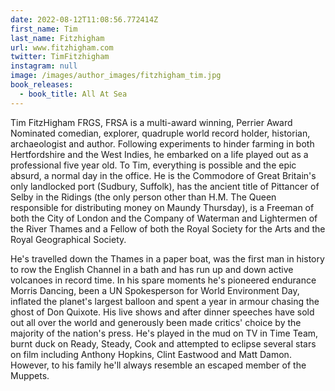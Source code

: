 ```yaml
---
date: 2022-08-12T11:08:56.772414Z
first_name: Tim
last_name: Fitzhigham
url: www.fitzhigham.com
twitter: TimFitzhigham
instagram: null
image: /images/author_images/fitzhigham_tim.jpg
book_releases:
  - book_title: All At Sea
---
```

Tim FitzHigham FRGS, FRSA is a multi-award winning, Perrier Award Nominated comedian, explorer, quadruple world record holder, historian, archaeologist and author. Following experiments to hinder farming in both Hertfordshire and the West Indies, he embarked on a life played out as a professional five year old. To Tim, everything is possible and the epic absurd, a normal day in the office. He is the Commodore of Great Britain's only landlocked port (Sudbury, Suffolk), has the ancient title of Pittancer of Selby in the Ridings (the only person other than H.M. The Queen responsible for distributing money on Maundy Thursday), is a Freeman of both the City of London and the Company of Waterman and Lightermen of the River Thames and a Fellow of both the Royal Society for the Arts and the Royal Geographical Society.

He's travelled down the Thames in a paper boat, was the first man in history to row the English Channel in a bath and has run up and down active volcanoes in record time. In his spare moments he's pioneered endurance Morris Dancing, been a UN Spokesperson for World Environment Day, inflated the planet's largest balloon and spent a year in armour chasing the ghost of Don Quixote. His live shows and after dinner speeches have sold out all over the world and generously been made critics' choice by the majority of the nation's press. He's played in the mud on TV in Time Team, burnt duck on Ready, Steady, Cook and attempted to eclipse several stars on film including Anthony Hopkins, Clint Eastwood and Matt Damon. However, to his family he'll always resemble an escaped member of the Muppets.